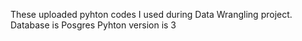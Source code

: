 
These uploaded pyhton codes I used during Data Wrangling project. 
Database is Posgres
Pyhton version is 3
